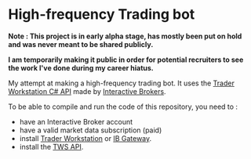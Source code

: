 # High-frequency Trading bot
**Note : This project is in early alpha stage, has mostly been put on hold and was never meant to be shared publicly.** 

**I am temporarily making it public in order for potential recruiters to see the work I've done during my career hiatus.**

My attempt at making a high-frequency trading bot. It uses the [Trader Workstation C# API](https://interactivebrokers.github.io/tws-api/index.html) made by [Interactive Brokers](https://www.interactivebrokers.ca/en/home.php). 

To be able to compile and run the code of this repository, you need to :

- have an Interactive Broker account
- have a valid market data subscription (paid)
- install [Trader Workstation](https://www.interactivebrokers.ca/en/trading/tws.php#tws-software) or [IB Gateway](https://www.interactivebrokers.ca/en/trading/ibgateway-latest.php).
- install the [TWS API](https://interactivebrokers.github.io/).

